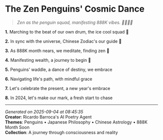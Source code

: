 # The Zen Penguins' Cosmic Dance

> *Zen as the penguin squad, manifesting 888K vibes. 🐧🧘🏻‍♀️*

**1.** Marching to the beat of our own drum, the ice cool squad 🐧


**2.** In sync with the universe, Chinese Zodiac's our guide 🐉


**3.** As 888K month nears, we meditate, finding zen 🍵


**4.** Manifesting wealth, a journey to begin 🎯


**5.** Penguins' waddle, a dance of destiny, we embrace


**6.** Navigating life's path, with mindful grace


**7.** Let's celebrate the present, a new year's embrace


**8.** In 2024, let's make our mark, a fresh start to chase



---

*Generated on 2025-09-04 at 08:45:35*  
**Creator**: Ricardo Barroca's AI Poetry Agent  
**Themes**: Penguins • Japanese Philosophy • Chinese Astrology • 888K Month Soon  
**Collection**: A journey through consciousness and reality